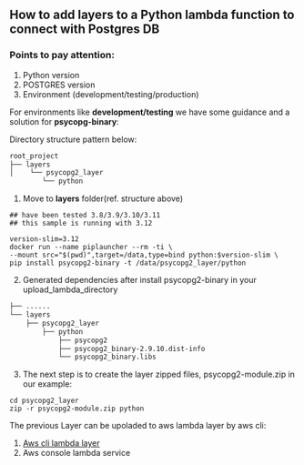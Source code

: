 ## How to add layers to a Python lambda function to connect with Postgres DB 

### Points to pay attention:

1. Python version
2. POSTGRES version
3. Environment (development/testing/production)

For environments like **development/testing** we have some guidance and a solution for **psycopg-binary**:

Directory structure pattern below:

```md
root_project
├── layers
│    └── psycopg2_layer 
        └── python
```

1. Move to **layers** folder(ref. structure above)

```shell
## have been tested 3.8/3.9/3.10/3.11
## this sample is running with 3.12 
 
version-slim=3.12 
docker run --name piplauncher --rm -ti \
--mount src="$(pwd)",target=/data,type=bind python:$version-slim \
pip install psycopg2-binary -t /data/psycopg2_layer/python
```

2. Generated dependencies after install psycopg2-binary in your upload_lambda_directory 

```md
├── ......
└── layers
    ├── psycopg2_layer
        ├── python
            ├── psycopg2
            ├── psycopg2_binary-2.9.10.dist-info
            └── psycopg2_binary.libs
 ```

3. The next step is to create the layer zipped files, psycopg2-module.zip in our example:

```shell
cd psycopg2_layer
zip -r psycopg2-module.zip python
```

The previous Layer can be upoladed to aws lambda layer by aws cli:

1. [Aws cli lambda layer](https://docs.aws.amazon.com/cli/latest/reference/lambda/publish-layer-version.html)
2. Aws console lambda service
